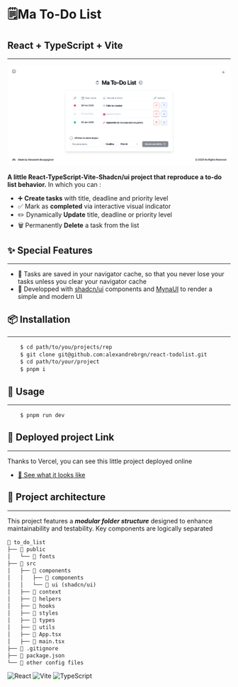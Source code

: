 # 🗒️Ma To-Do List

## React + TypeScript + Vite
___
![Screenshot de la page principale de l'application](public/assets/homepage-screenshot.png)

__A little React-TypeScript-Vite-Shadcn/ui project that reproduce a to-do list behavior.__
In which you can :
- ➕ <strong>Create tasks</strong> with title, deadline and priority level
- ✅ Mark as <strong>completed</strong> via interactive visual indicator
- ✏️ Dynamically <strong>Update</strong> title, deadline or priority level
- 🗑️ Permanently <strong>Delete</strong> a task from the list


## ✨ Special Features
___

- 💾 Tasks are saved in your navigator cache, so that you never lose your tasks unless you clear your navigator cache
- 🌟 Developped with [shadcn/ui](https://ui.shadcn.com/) components and [MynaUI](https://mynaui.com/icons) to render a simple and modern UI


## 📦 Installation
___
```bash
    $ cd path/to/you/projects/rep
    $ git clone git@github.com:alexandrebrgn/react-todolist.git
    $ cd path/to/your/project
    $ pnpm i
```

## 🚀 Usage
___

```bash
    $ pnpm run dev
```


## 🔗 Deployed project Link
___

Thanks to Vercel, you can see this little project deployed online

- [👀 See what it looks like](https://react-todolist-ywxu.vercel.app/)
## 📄 Project architecture
___

This project features a <strong><em>modular folder structure</em></strong> designed to enhance maintainability and testability. 
Key components are logically separated
```
📂 to_do_list
├── 📂 public
│   └── 📁 fonts
├── 📂 src
│   ├── 📂 components
│   │   ├── 📁 components
│   │   └── 📁 ui (shadcn/ui)
│   ├── 📁 context
│   ├── 📁 helpers
│   ├── 📁 hooks
│   ├── 📁 styles
│   ├── 📁 types
│   ├── 📁 utils
│   ├── 📄 App.tsx
│   ├── 📄 main.tsx
├── 📄 .gitignore
├── 📄 package.json
└── 📄 other config files
```


![React](https://img.shields.io/badge/react-%2320232a.svg?style=for-the-badge&logo=react&logoColor=%2361DAFB)
![Vite](https://img.shields.io/badge/vite-%23E66CF7.svg?style=for-the-badge&logo=vite&logoColor=yellow)
![TypeScript](https://img.shields.io/badge/typescript-%23007ACC.svg?style=for-the-badge&logo=typescript&logoColor=white)